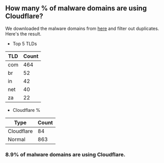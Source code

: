 ## How many % of malware domains are using Cloudflare?


We downloaded the malware domains from [here](https://urlhaus.abuse.ch) and filter out duplicates.
Here's the result.


[//]: # (start replacement)


- Top 5 TLDs

| TLD | Count |
| --- | --- |
| com | 464 |
| br | 52 |
| in | 42 |
| net | 40 |
| za | 22 |


- Cloudflare %

| Type | Count |
| --- | --- |
| Cloudflare | 84 |
| Normal | 863 |


### 8.9% of malware domains are using Cloudflare.